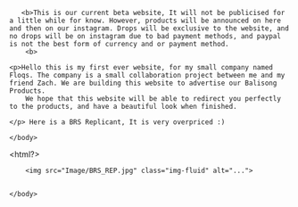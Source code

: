 <!DOCTYPE html>
<html>
    <head>
    <meta charset="UTF-8">
    <meta name="viewport" content="width=device-width, initial scale=1">
    <title>My First Website</title>
   </head>
   <body>
    
    
        
       <b>This is our current beta website, It will not be publicised for a little while for know. However, products will be announced on here and then on our instagram. Drops will be exclusive to the website, and no drops will be on instagram due to bad payment methods, and paypal is not the best form of currency and or payment method.
        <b>

    <p>Hello this is my first ever website, for my small company named Floqs. The company is a small collaboration project between me and my friend Zach. We are building this website to advertise our Balisong Products.
        We hope that this website will be able to redirect you perfectly to the products, and have a beautiful look when finished. 

    </p> Here is a BRS Replicant, It is very overpriced :) 

    </body>
</html>

<html?>
    <body>

        <img src="Image/BRS_REP.jpg" class="img-fluid" alt="...">


    </body>
</html>

